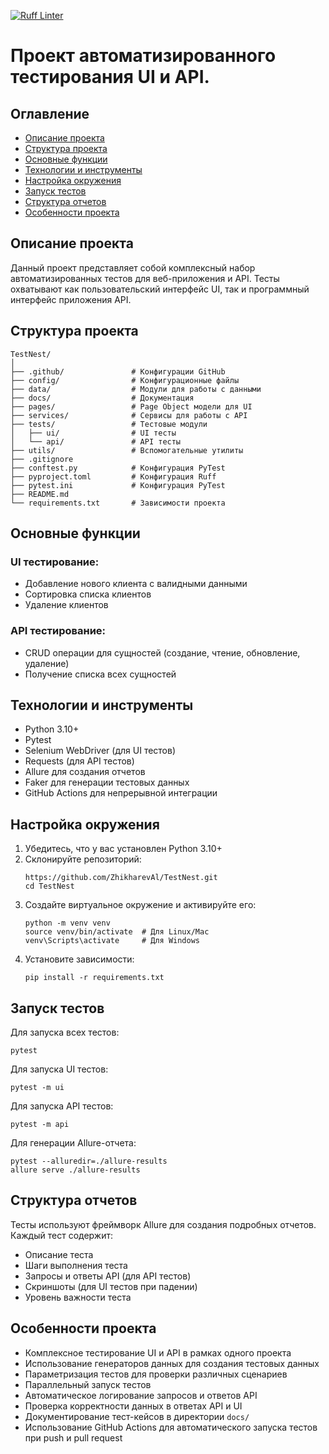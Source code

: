 
[![Ruff Linter](https://github.com/ZhikharevAl/TestNest/actions/workflows/ruff_check.yml/badge.svg)](https://github.com/ZhikharevAl/TestNest/actions/workflows/ruff_check.yml)
# Проект автоматизированного тестирования UI и API.

## Оглавление
- [Описание проекта](#описание-проекта)
- [Структура проекта](#структура-проекта)
- [Основные функции](#основные-функции)
- [Технологии и инструменты](#технологии-и-инструменты)
- [Настройка окружения](#настройка-окружения)
- [Запуск тестов](#запуск-тестов)
- [Структура отчетов](#структура-отчетов)
- [Особенности проекта](#особенности-проекта)

## Описание проекта

Данный проект представляет собой комплексный набор автоматизированных тестов для веб-приложения и API. Тесты охватывают как пользовательский интерфейс UI, так и программный интерфейс приложения API.

## Структура проекта

```
TestNest/
│
├── .github/               # Конфигурации GitHub
├── config/                # Конфигурационные файлы
├── data/                  # Модули для работы с данными
├── docs/                  # Документация
├── pages/                 # Page Object модели для UI
├── services/              # Сервисы для работы с API
├── tests/                 # Тестовые модули
│   ├── ui/                # UI тесты
│   └── api/               # API тесты
├── utils/                 # Вспомогательные утилиты
├── .gitignore
├── conftest.py            # Конфигурация PyTest
├── pyproject.toml         # Конфигурация Ruff
├── pytest.ini             # Конфигурация PyTest
├── README.md
└── requirements.txt       # Зависимости проекта
```

## Основные функции

### UI тестирование:
- Добавление нового клиента с валидными данными
- Сортировка списка клиентов
- Удаление клиентов

### API тестирование:
- CRUD операции для сущностей (создание, чтение, обновление, удаление)
- Получение списка всех сущностей

## Технологии и инструменты

- Python 3.10+
- Pytest
- Selenium WebDriver (для UI тестов)
- Requests (для API тестов)
- Allure для создания отчетов
- Faker для генерации тестовых данных
- GitHub Actions для непрерывной интеграции

## Настройка окружения

1. Убедитесь, что у вас установлен Python 3.10+
2. Склонируйте репозиторий:
   ```
   https://github.com/ZhikharevAl/TestNest.git
   cd TestNest
   ```
3. Создайте виртуальное окружение и активируйте его:
   ```
   python -m venv venv
   source venv/bin/activate  # Для Linux/Mac
   venv\Scripts\activate     # Для Windows
   ```
4. Установите зависимости:
   ```
   pip install -r requirements.txt
   ```

## Запуск тестов

Для запуска всех тестов:

```
pytest
```

Для запуска UI тестов:

```
pytest -m ui
```

Для запуска API тестов:

```
pytest -m api
```

Для генерации Allure-отчета:

```
pytest --alluredir=./allure-results
allure serve ./allure-results
```

## Структура отчетов

Тесты используют фреймворк Allure для создания подробных отчетов. Каждый тест содержит:

- Описание теста
- Шаги выполнения теста
- Запросы и ответы API (для API тестов)
- Скриншоты (для UI тестов при падении)
- Уровень важности теста

## Особенности проекта

- Комплексное тестирование UI и API в рамках одного проекта
- Использование генераторов данных для создания тестовых данных
- Параметризация тестов для проверки различных сценариев
- Параллельный запуск тестов
- Автоматическое логирование запросов и ответов API
- Проверка корректности данных в ответах API и UI
- Документирование тест-кейсов в директории `docs/`
- Использование GitHub Actions для автоматического запуска тестов при push и pull request